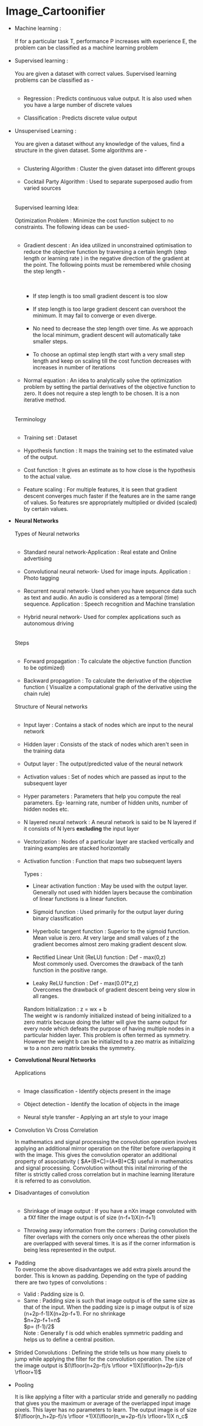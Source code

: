 # Image_Cartoonifier
<ul>
  <li>Machine learning :</li>
</br>
 If for a particular task T, performance P increases with experience E, the problem can be classified as a machine learning problem
 </br>
 </br>
 <li>Supervised learning :</li>
 </br>
You are given a dataset with correct values. Supervised learning problems can be classified as -
</br>
</br>
<ul>
<li>Regression : Predicts continuous value output. It is also used when you have a large number of discrete values</li>
</br>
<li>Classification : Predicts discrete value output</li>
</br>
</ul>
<li>Unsupervised Learning :</li>
</br>
You are given a dataset without any knowledge of the values, find a structure in the given dataset. Some algorithms are -
</br>
</br>
<ul>
<li>Clustering Algorithm : Cluster the given dataset into different groups</li>
</br>
<li>Cocktail Party Algorithm : Used to separate superposed audio from varied sources</li>
</br>
</br>
</ul>
Supervised learning Idea:
</br>
</br>
Optimization Problem : Minimize the cost function subject to no constraints. The following ideas can be used-
</br>
</br>
<ul>
    <li>Gradient descent : An idea utilized in unconstrained optimisation to reduce the objective function by traversing a certain length (step length or learning rate ) in the negative direction of the gradient at the point. The following points must be remembered while chosing the step length -</li>
   <ul>
     </br>
  </br>
     <li>If step length is too small gradient descent is too slow</li>
     </br>
      <li>If step length is too large gradient descent can overshoot the minimum. It may fail to converge or even diverge.</li>
     </br>
      <li>No need to decrease the step length over time. As we approach the local minimum, gradient descent will automatically take smaller steps.</li>
     </br>
      <li>To choose an optimal step length start with a very small step length and keep on scaling till the cost function decreases with increases in number of iterations </li>
     </br>
   </ul>
   <li>Normal equation : An idea to analytically solve the optimization problem by setting the partial derivatives of the objective function to zero. It does not require a step length to be chosen. It is a non iterative method. </li>
    </ul>
</br>
</br>
Terminology
</br>
</br>
<ul>
  <li>Training set : Dataset</li>
  </br>
    <li>Hypothesis function : It maps the training set to the estimated value of the output.</li>
    </br>
    <li>Cost function : It gives an estimate as to how close is the hypothesis to the actual value.</li>
    </br>
    <li>Feature scaling : For multiple features, it is seen that gradient descent converges much faster if the features are in the same range of values. So features sre appropriately multiplied or divided (scaled) by certain values.</li>


  </ul>

</ul>
<ul>
  <li><b> Neural Networks</b></li>
  </br>Types of Neural networks</br></br>
  <ul>
  <li>Standard neural network-Application : Real estate and Online advertising</li>
  </br>
  <li>Convolutional neural network- Used for image inputs. 
  Application : Photo tagging</li>
  </br>
  <li>Recurrent neural network- Used when you have sequence data such as text and audio. An audio is considered as a temporal (time) sequence.
  Application : Speech recognition and Machine translation </li>
  </br>
  <li>Hybrid neural network- Used for complex applications such as autonomous driving </li>
  </br>
</ul>
 </br>Steps</br></br>
  <ul>
  <li>Forward propagation : To calculate the objective function (function to be optimized)</li>
  </br>
  <li>Backward propagation : To calculate the derivative of the objective function ( Visualize a computational graph of the derivative using the chain rule) </li>
  </br>
</ul>
  Structure of Neural networks</br></br>
  <ul>
  <li>Input layer : Contains a stack of nodes which are input to the neural network </li>
  </br>
  <li>Hidden layer : Consists of the stack of nodes which aren't seen in the training data</li>
  </br>
  <li>Output layer : The output/predicted value of the neural network</li>
  </br>
  <li>Activation values : Set of nodes which are passed as input to the subsequent layer </li>
  </br>
  <li>Hyper parameters : Parameters that help you compute the real parameters. Eg- learning rate, number of hidden units, number of hidden nodes etc. </li>
  </br>
  <li>N layered neural network : A neural network is said to be N layered if it consists of N lyers <b>excluding</b> the input layer</li>
  </br>
  <li>Vectorization : Nodes of a particular layer are stacked vertically and training examples are stacked horizontally</li>
  </br>
  <li>Activation function : Function that maps two subsequent layers</li>
  </br>
    Types :
  </br>
    <ul>
      <li>Linear activation function  : May be used with the output layer. Generally not used with hidden layers because the combination of linear functions is a linear function. </li>
      </br>
      <li>Sigmoid function : Used primarily for the output layer during binary classification</li>
      </br>
      <li>Hyperbolic tangent function : Superior to the sigmoid function. Mean value is zero. At very large and small values of z the gradient becomes almost zero making gradient descent slow. </li>
      </br>
      <li>Rectified Linear Unit (ReLU) function : Def - max(0,z) </br> Most commonly used. Overcomes the drawback of the tanh function in the positive range.</li>
      </br>
      <li>Leaky ReLU function : Def - max(0.01*z,z) </br>Overcomes the drawback of gradient descent being very slow in all ranges.</li>
      </br>
    </ul>
    Random Initialization : z = wx + b </br> The weight w is randomly initialized instead of being initialized to a zero matrix because doing the latter will give the same output for every node which defeats the purpose of having multiple nodes in a particular hidden layer. This problem is often termed as symmetry. However the weight b can be initialized to a zeo matrix as initializing w to a non zero matrix breaks the symmetry.
</ul>
 </ul>

 
 <ul>
  <li><b> Convolutional Neural Networks</b></li>
  </br>Applications</br></br>
  <ul>
  <li>Image classification - Identify objects present in the image</li>
  </br>
  <li>Object detection - Identify the location of objects in the image </li>
  </br>
  <li>Neural style transfer - Applying an art style to your image </li>
  </br>
  </ul>
   <li>Convolution Vs Cross Correlation</li>
   <p>In mathematics and signal processing the convolution operation involves applying an additional mirror operation on the filter before overlapping it with the image. This gives the convolution operator an additional property of associativity ( $A*(B*C)=(A*B)*C$) useful in mathematics and signal processing. Convolution without this inital mirroring of the filter is strictly called cross correlation but in machine learning literature it is referred to as convolution.</p>
    <li>Disadvantages of convolution</li>
 </br>
    <ul>
      <li>Shrinkage of image output : If you have a nXn image convoluted with a fXf filter the image output is of size (n-f+1)X(n-f+1) </li>
    </br>
       <li>Throwing away information from the corners : During convolution the filter overlaps with the corners only once whereas the other pixels are overlapped with several times. It is as if the corner information is being less represented in the output. </li>
    </br>
    </ul>
   <li>Padding</li>
To overcome the above disadvantages we add extra pixels around the border. This is known as padding. Depending on the type of padding there are two types of convolutions :</br>
   <ul>
     <li>Valid : Padding size is 0.</li>
     <li>Same : Padding size is such that image output is of the same size as that of the input. When the padding size is p image output is of size (n+2p-f-1)X(n+2p-f+1). For no shrinkage</br> $n+2p-f+1=n$</br>$p= (f-1)/2$</br>Note : Generally f is odd which enables symmetric padding and helps us to define a central position.</li>
   </ul>
 </br>
   <li>Strided Convolutions : Defining the stride tells us how many pixels to jump while applying the filter for the convolution operation. The size of the image output is $(\lfloor(n+2p-f)/s \rfloor +1)X(\lfloor(n+2p-f)/s \rfloor+1)$</li>
    </br>
   <li>Pooling</li>
   <p>It is like applying a filter with a particular stride and generally no padding that gives you the maximum or average of the overlapped input image pixels. This layer has no parameters to learn. The output image is of size $(\lfloor(n_h+2p-f)/s \rfloor +1)X(\lfloor(n_w+2p-f)/s \rfloor+1)X n_c$</p>
    </ul>
  
    
</ul>
 
